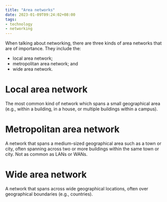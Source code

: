 ```yaml
---
title: "Area networks"
date: 2023-01-09T09:24:02+08:00
tags:
- technology
- networking
---
```


When talking about networking, there are three kinds of area networks that are of importance. They include the:

- local area network;
- metropolitan area network; and
- wide area network.

# Local area network

The most common kind of network which spans a small geographical area (e.g., within a building, in a house, or multiple buildings within a campus).

# Metropolitan area network

A network that spans a medium-sized geographical area such as a town or city, often spanning across two or more buildings within the same town or city. Not as common as LANs or WANs.

# Wide area network

A network that spans across wide geographical locations, often over geographical boundaries (e.g., countries).
